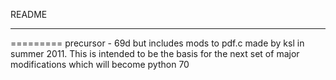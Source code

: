 README
***
=========
precursor - 69d but includes mods to pdf.c made by ksl in summer 2011.
This is intended to be the basis for the next set of major modifications which will become python 70

